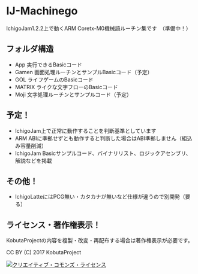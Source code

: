 # IJ-Machinego
IchigoJam1.2.2上で動くARM Coretx-M0機械語ルーチン集です　（準備中！）

## フォルダ構造
* App     実行できるBasicコード
* Gamen   画面処理ルーチンとサンプルBasicコード（予定）
* GOL     ライフゲームのBasicコード
* MATRIX  ライクな文字フローのBasicコード
* Moji    文字処理ルーチンとサンプルコード（予定）

## 予定！
* IchigoJam上で正常に動作することを判断基準としています
* ARM ABIに準拠せずとも動作すると判断した場合はABI準拠しません（組込み容量削減）
* IchigoJam Basicサンプルコード、バイナリリスト、ロジックアセンブリ、解説などを掲載

## その他！
* IchigoLatteにはPCG無い・カタカナが無いなど仕様が違うので別開発（要る）


## ライセンス・著作権表示！
KobutaProjectの内容を複製・改変・再配布する場合は著作権表示が必要です。　

CC BY (C) 2017 KobutaProject

<a rel="license" href="http://creativecommons.org/licenses/by/4.0/"><img alt="クリエイティブ・コモンズ・ライセンス" style="border-width:0" src="https://licensebuttons.net/l/by/4.0/88x31.png" /></a>

